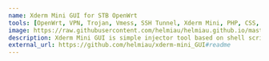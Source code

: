 ```yaml
---
name: Xderm Mini GUI for STB OpenWrt
tools: [OpenWrt, VPN, Trojan, Vmess, SSH Tunnel, Xderm Mini, PHP, CSS, HTML]
image: https://raw.githubusercontent.com/helmiau/helmiau.github.io/master/images/xderm.png
description: Xderm Mini GUI is simple injector tool based on shell script and python commands for STB OpenWrt by @ryanfauzi1 which help you to inject your OpenWrt connection using VPN (SSH/Trojan/Vmess).
external_url: https://github.com/helmiau/xderm-mini_GUI#readme
---
```

